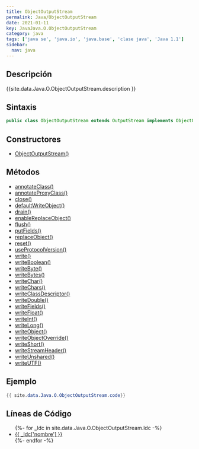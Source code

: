 ```yaml
---
title: ObjectOutputStream
permalink: Java/ObjectOutputStream
date: 2021-01-11
key: JavaJava.O.ObjectOutputStream
category: java
tags: ['java se', 'java.io', 'java.base', 'clase java', 'Java 1.1']
sidebar: 
  nav: java
---
```


## Descripción
{{site.data.Java.O.ObjectOutputStream.description }}

## Sintaxis
~~~java
public class ObjectOutputStream extends OutputStream implements ObjectOutput, ObjectStreamConstants
~~~

## Constructores
* [ObjectOutputStream()](/Java/ObjectOutputStream/ObjectOutputStream/)

## Métodos
* [annotateClass()](/Java/ObjectOutputStream/annotateClass)
* [annotateProxyClass()](/Java/ObjectOutputStream/annotateProxyClass)
* [close()](/Java/ObjectOutputStream/close)
* [defaultWriteObject()](/Java/ObjectOutputStream/defaultWriteObject)
* [drain()](/Java/ObjectOutputStream/drain)
* [enableReplaceObject()](/Java/ObjectOutputStream/enableReplaceObject)
* [flush()](/Java/ObjectOutputStream/flush)
* [putFields()](/Java/ObjectOutputStream/putFields)
* [replaceObject()](/Java/ObjectOutputStream/replaceObject)
* [reset()](/Java/ObjectOutputStream/reset)
* [useProtocolVersion()](/Java/ObjectOutputStream/useProtocolVersion)
* [write()](/Java/ObjectOutputStream/write)
* [writeBoolean()](/Java/ObjectOutputStream/writeBoolean)
* [writeByte()](/Java/ObjectOutputStream/writeByte)
* [writeBytes()](/Java/ObjectOutputStream/writeBytes)
* [writeChar()](/Java/ObjectOutputStream/writeChar)
* [writeChars()](/Java/ObjectOutputStream/writeChars)
* [writeClassDescriptor()](/Java/ObjectOutputStream/writeClassDescriptor)
* [writeDouble()](/Java/ObjectOutputStream/writeDouble)
* [writeFields()](/Java/ObjectOutputStream/writeFields)
* [writeFloat()](/Java/ObjectOutputStream/writeFloat)
* [writeInt()](/Java/ObjectOutputStream/writeInt)
* [writeLong()](/Java/ObjectOutputStream/writeLong)
* [writeObject()](/Java/ObjectOutputStream/writeObject)
* [writeObjectOverride()](/Java/ObjectOutputStream/writeObjectOverride)
* [writeShort()](/Java/ObjectOutputStream/writeShort)
* [writeStreamHeader()](/Java/ObjectOutputStream/writeStreamHeader)
* [writeUnshared()](/Java/ObjectOutputStream/writeUnshared)
* [writeUTF()](/Java/ObjectOutputStream/writeUTF)

## Ejemplo
~~~java
{{ site.data.Java.O.ObjectOutputStream.code}}
~~~

## Líneas de Código
<ul>
{%- for _ldc in site.data.Java.O.ObjectOutputStream.ldc -%}
   <li>
       <a href="{{_ldc['url'] }}">{{ _ldc['nombre'] }}</a>
   </li>
{%- endfor -%}
</ul>
